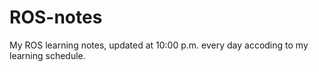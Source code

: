 # ROS-notes
My ROS learning notes, updated at 10:00 p.m. every day accoding to my learning schedule.
